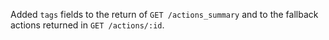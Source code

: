 Added `tags` fields to the return of `GET /actions_summary` and to the fallback actions returned in `GET /actions/:id`.
